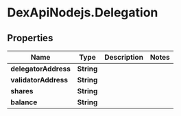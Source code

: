# DexApiNodejs.Delegation

## Properties

Name | Type | Description | Notes
------------ | ------------- | ------------- | -------------
**delegatorAddress** | **String** |  | 
**validatorAddress** | **String** |  | 
**shares** | **String** |  | 
**balance** | **String** |  | 


